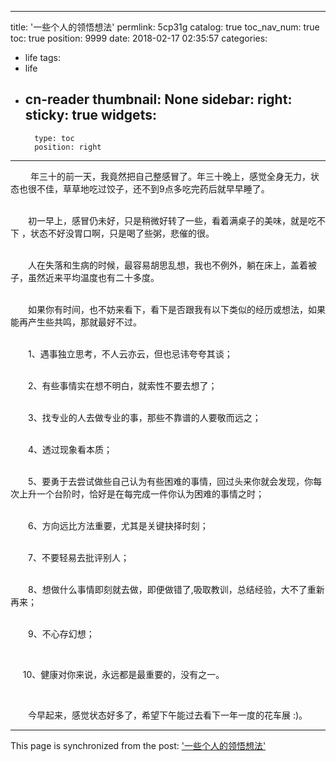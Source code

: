 
---
title: '一些个人的领悟想法'
permlink: 5cp31g
catalog: true
toc_nav_num: true
toc: true
position: 9999
date: 2018-02-17 02:35:57
categories:
- life
tags:
- life
- cn-reader
thumbnail: None
sidebar:
    right:
        sticky: true
widgets:
    -
        type: toc
        position: right
---


<html>
<p>&nbsp;　　年三十的前一天，我竟然把自己整感冒了。年三十晚上，感觉全身无力，状态也很不佳，草草地吃过饺子，还不到9点多吃完药后就早早睡了。</p>
<p><br>
　　初一早上，感冒仍未好，只是稍微好转了一些，看着满桌子的美味，就是吃不下 ，状态不好没胃口啊，只是喝了些粥，悲催的很。</p>
<p><br>
　　人在失落和生病的时候，最容易胡思乱想，我也不例外，躺在床上，盖着被子，虽然近来平均温度也有二十多度。</p>
<p><br>
　　如果你有时间，也不妨来看下，看下是否跟我有以下类似的经历或想法，如果能再产生些共鸣，那就最好不过。</p>
<p><br>
　　1、遇事独立思考，不人云亦云，但也忌讳夸夸其谈；</p>
<p><br>
　　2、有些事情实在想不明白，就索性不要去想了；</p>
<p><br>
　　3、找专业的人去做专业的事，那些不靠谱的人要敬而远之；</p>
<p><br>
　　4、透过现象看本质；</p>
<p><br>
　　5、要勇于去尝试做些自己认为有些困难的事情，回过头来你就会发现，你每次上升一个台阶时，恰好是在每完成一件你认为困难的事情之时；</p>
<p><br>
　　6、方向远比方法重要，尤其是关键抉择时刻；</p>
<p><br>
　　7、不要轻易去批评别人；</p>
<p><br>
　　8、想做什么事情即刻就去做，即便做错了,吸取教训，总结经验，大不了重新再来；</p>
<p><br>
　　9、不心存幻想；</p>
<p><br></p>
<p>&nbsp;&nbsp;&nbsp;&nbsp;&nbsp;10、健康对你来说，永远都是最重要的，没有之一。&nbsp;</p>
<p><br></p>
<p>　　今早起来，感觉状态好多了，希望下午能过去看下一年一度的花车展 :)。</p>
</html>

- - -

This page is synchronized from the post: ['一些个人的领悟想法'](https://steemit.com/@rivalhw/5cp31g)
